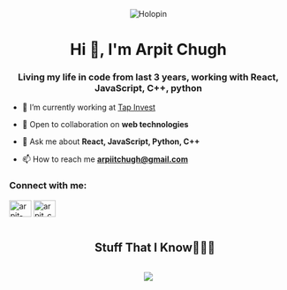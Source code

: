  <div align="center">
<img src="https://holopin.io/api/user/board?user=arpit" alt="Holopin" />
</div>


<h1 align="center">Hi 👋, I'm Arpit Chugh</h1>
<h3 align="center">Living my life in code from last 3 years, working with React, JavaScript, C++, python</h3>


- 🔭 I’m currently working at [Tap Invest](https://leafround.com/)

- 👯 Open to collaboration on **web technologies**

- 💬 Ask me about **React, JavaScript, Python, C++**

- 📫 How to reach me **arpiitchugh@gmail.com**

<h3 align="left">Connect with me:</h3>
<p align="left">
<a href="https://linkedin.com/in/arpit-chugh" target="blank"><img align="center" src="https://raw.githubusercontent.com/rahuldkjain/github-profile-readme-generator/master/src/images/icons/Social/linked-in-alt.svg" alt="arpit-chugh" height="30" width="40" /></a>
<a href="https://instagram.com/arpit_chugh" target="blank"><img align="center" src="https://raw.githubusercontent.com/rahuldkjain/github-profile-readme-generator/master/src/images/icons/Social/instagram.svg" alt="arpit_chugh" height="30" width="40" /></a>
</p>

<div id="user-content-toc">
  <ul align="center">
    <summary><h2 style="display: inline-block">Stuff That I Know👨🏻‍💻</h2></summary>
  </ul>
</div>
<!--tech stack icons-->
<p align="center">
  <a href="https://skillicons.dev">
    <img src="https://skillicons.dev/icons?i=react,redux,ts,js,nextjs,nodejs,express,figma,git,bootstrap,c,cpp,css,discord,firebase,github,html,java,materialui,mongodb,mysql,postman,vscode&perline=14" />
  </a>
</p>
